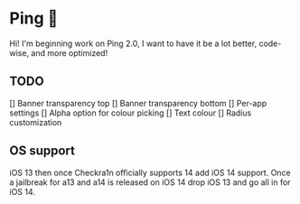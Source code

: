 # Ping 📣
Hi! I'm beginning work on Ping 2.0, I want to have it be a lot better, code-wise, and more optimized! 
## TODO
[] Banner transparency top
[] Banner transparency bottom
[] Per-app settings
[] Alpha option for colour picking
[] Text colour
[] Radius customization 
## OS support
iOS 13 then once Checkra1n officially supports 14 add iOS 14 support. Once a jailbreak for a13 and a14 is released on iOS 14 drop iOS 13 and go all in for iOS 14. 


